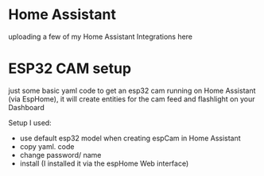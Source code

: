 # Home Assistant
uploading a few of my Home Assistant Integrations here

# ESP32 CAM setup
just some basic yaml code to get an esp32 cam running on Home Assistant (via EspHome),
it will create entities for the cam feed and flashlight on your Dashboard

Setup I used:
- use default esp32 model when creating espCam in Home Assistant
- copy yaml. code
- change password/ name
- install (I installed it via the espHome Web interface)
